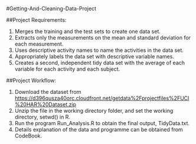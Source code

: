 #Getting-And-Cleaning-Data-Project

##Project Requirements: 
1. Merges the training and the test sets to create one data set.
2. Extracts only the measurements on the mean and standard deviation for each measurement.
3. Uses descriptive activity names to name the activities in the data set.
4. Appropriately labels the data set with descriptive variable names.
5. Creates a second, independent tidy data set with the average of each variable for each activity and each subject.

##Project Workflow: 
1. Download the dataset from https://d396qusza40orc.cloudfront.net/getdata%2Fprojectfiles%2FUCI%20HAR%20Dataset.zip
2. Unzip the file in the working directory folder, and set the working directory, setwd() in R.
3. Run the program Run_Analysis.R to obtain the final output, TidyData.txt.
4. Details explanation of the data and programme can be obtained from CodeBook.


